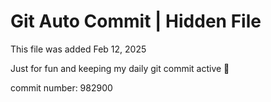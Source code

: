 # Git Auto Commit | Hidden File

This file was added Feb 12, 2025

Just for fun and keeping my daily git commit active 🤪

commit number: 982900
